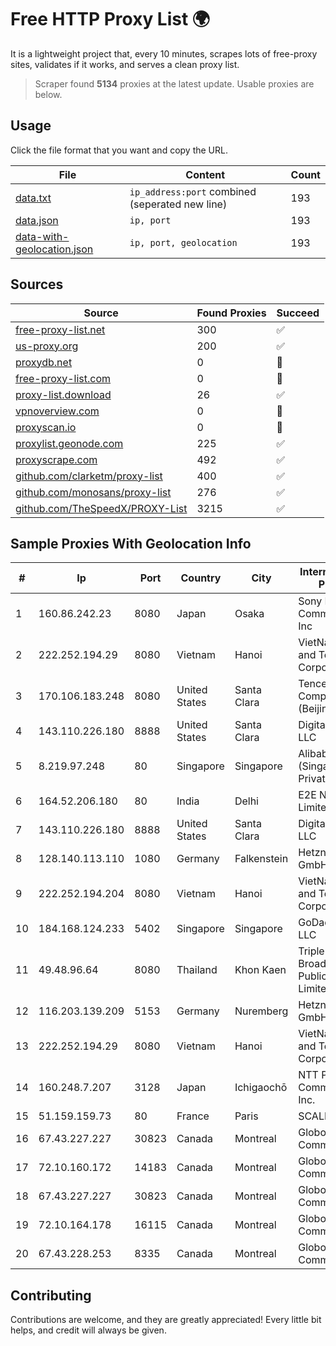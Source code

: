 
# Free HTTP Proxy List 🌍

It is a lightweight project that, every 10 minutes, scrapes lots of free-proxy sites, validates if it works, and serves a clean proxy list.


> Scraper found **5134** proxies at the latest update. Usable proxies are below.

## Usage

Click the file format that you want and copy the URL.


|File|Content|Count|
|----|-------|-----|
|[data.txt](https://raw.githubusercontent.com/themiralay/Proxy-List-World/master/data.txt)|`ip_address:port` combined (seperated new line)|193|
|[data.json](https://raw.githubusercontent.com/themiralay/Proxy-List-World/master/data.json)|`ip, port`|193|
|[data-with-geolocation.json](https://raw.githubusercontent.com/themiralay/Proxy-List-World/master/data-with-geolocation.json)|`ip, port, geolocation`|193|

## Sources

|Source|Found Proxies|Succeed|
|------|-------------|-------|
|[free-proxy-list.net](https://free-proxy-list.net)|300|✅|
|[us-proxy.org](https://www.us-proxy.org)|200|✅|
|[proxydb.net](http://proxydb.net)|0|🚫|
|[free-proxy-list.com](https://free-proxy-list.com/?page=&port=&type%5B%5D=http&type%5B%5D=https&up_time=0&search=Search)|0|🚫|
|[proxy-list.download](https://www.proxy-list.download/HTTP)|26|✅|
|[vpnoverview.com](https://vpnoverview.com/privacy/anonymous-browsing/free-proxy-servers)|0|🚫|
|[proxyscan.io](https://www.proxyscan.io)|0|🚫|
|[proxylist.geonode.com](https://proxylist.geonode.com/api/proxy-list?limit=300&page=1&sort_by=lastChecked&sort_type=desc&protocols=http,https)|225|✅|
|[proxyscrape.com](https://api.proxyscrape.com/v2/?request=displayproxies&protocol=http&timeout=10000&country=all&ssl=all&anonymity=all)|492|✅|
|[github.com/clarketm/proxy-list](https://raw.githubusercontent.com/clarketm/proxy-list/master/proxy-list-raw.txt)|400|✅|
|[github.com/monosans/proxy-list](https://raw.githubusercontent.com/monosans/proxy-list/main/proxies/http.txt)|276|✅|
|[github.com/TheSpeedX/PROXY-List](https://raw.githubusercontent.com/TheSpeedX/PROXY-List/master/http.txt)|3215|✅|


## Sample Proxies With Geolocation Info

|#|Ip|Port|Country|City|Internet Service Provider|
|-|--|----|-------|----|-------------------------|
|1|160.86.242.23|8080|Japan|Osaka|Sony Network Communications Inc|
|2|222.252.194.29|8080|Vietnam|Hanoi|VietNam Post and Telecom Corporation|
|3|170.106.183.248|8080|United States|Santa Clara|Tencent Cloud Computing (Beijing) Co|
|4|143.110.226.180|8888|United States|Santa Clara|DigitalOcean, LLC|
|5|8.219.97.248|80|Singapore|Singapore|Alibaba Cloud (Singapore) Private Limited|
|6|164.52.206.180|80|India|Delhi|E2E Networks Limited|
|7|143.110.226.180|8888|United States|Santa Clara|DigitalOcean, LLC|
|8|128.140.113.110|1080|Germany|Falkenstein|Hetzner Online GmbH|
|9|222.252.194.204|8080|Vietnam|Hanoi|VietNam Post and Telecom Corporation|
|10|184.168.124.233|5402|Singapore|Singapore|GoDaddy.com, LLC|
|11|49.48.96.64|8080|Thailand|Khon Kaen|Triple T Broadband Public Company Limited|
|12|116.203.139.209|5153|Germany|Nuremberg|Hetzner Online GmbH|
|13|222.252.194.29|8080|Vietnam|Hanoi|VietNam Post and Telecom Corporation|
|14|160.248.7.207|3128|Japan|Ichigaochō|NTT PC Communications, Inc.|
|15|51.159.159.73|80|France|Paris|SCALEWAY|
|16|67.43.227.227|30823|Canada|Montreal|GloboTech Communications|
|17|72.10.160.172|14183|Canada|Montreal|GloboTech Communications|
|18|67.43.227.227|30823|Canada|Montreal|GloboTech Communications|
|19|72.10.164.178|16115|Canada|Montreal|GloboTech Communications|
|20|67.43.228.253|8335|Canada|Montreal|GloboTech Communications|



## Contributing

Contributions are welcome, and they are greatly appreciated! Every
little bit helps, and credit will always be given.

